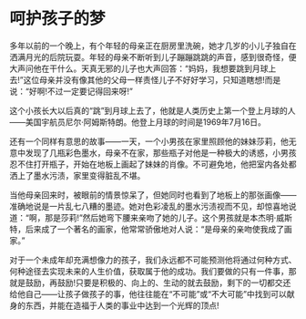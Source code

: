 # 呵护孩子的梦
多年以前的一个晚上，有个年轻的母亲正在厨房里洗碗，她才几岁的小儿子独自在洒满月光的后院玩耍。年轻的母亲不断听到儿子蹦蹦跳跳的声音，感到很奇怪，便大声问他在干什么。天真无邪的儿子也大声回答：“妈妈，我想要跳到月球上去!”这位母亲并没有像其他的父母一样责怪儿子不好好学习，只知道瞎想!而是说：“好啊!不过一定要记得回来呀!” 

这个小孩长大以后真的“跳”到月球上去了，他就是人类历史上第一个登上月球的人——美国宇航员尼尔·阿姆斯特朗。他登上月球的时间是1969年7月16日。 

还有一个同样有意思的故事——一天，一个小男孩在家里照顾他的妹妹莎莉，他无意中发现了几瓶彩色墨水，母亲不在家，那些瓶子对他是一种极大的诱惑，小男孩忍不住打开瓶子，开始在地板上画起了妹妹的肖像。不可避免地，他把室内各处都洒上了墨水污渍，家里变得脏乱不堪。 

当他母亲回来时，被眼前的情景惊呆了，但她同时也看到了地板上的那张画像——准确地说是一片乱七八糟的墨迹。她对色彩凌乱的墨水污渍视而不见，却惊喜地说道：“啊，那是莎莉!”然后她弯下腰来亲吻了她的儿子。这个男孩就是本杰明·威斯特，后来成了一个著名的画家，他常常骄傲地对人说：“是母亲的亲吻使我成了画家。” 

对于一个未成年却充满想像力的孩子，我们永远都不可能预测他将通过何种方式、何种途径去实现未来的人生价值，获取属于他的成功。我们要做的只有一件事，那就是鼓励，再鼓励!只要是积极的、向上的、生动的就去鼓励，剩下的一切都交还给他自己——让孩子做孩子的事，他往往能在“不可能”或“不大可能”中找到可以献身的东西，并能在造福于人类的事业中达到一个光辉的顶点!
 